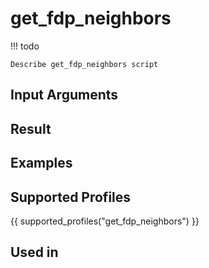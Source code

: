 

# get_fdp_neighbors

<!-- prettier-ignore -->
!!! todo

    Describe get_fdp_neighbors script

## Input Arguments

## Result

## Examples

## Supported Profiles

{{ supported_profiles("get_fdp_neighbors") }}

## Used in
